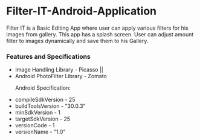 # Filter-IT-Android-Application
Filter IT is a Basic Editing App where user can apply various filters for his images from gallery. This app has a splash screen. User can adjust amount filter to images dynamically and save them to his Gallery.

<h3>Features and Specifications </h3>

<ul>

<li> Image Handling Library - Picasso || 
  <li> Android PhotoFilter Library - Zomato

Android Specification:

  <li> compileSdkVersion - 25 </li>
  <li> buildToolsVersion - "30.0.3" </li>
  <li>   minSdkVersion - 1 </li>
    <li> targetSdkVersion - 25 </li> 
      <li> versionCode - 1 </li>
        <li> versionName - "1.0"  </li>

</ul>
